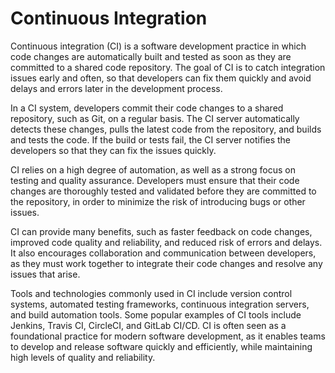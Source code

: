# Continuous Integration

Continuous integration (CI) is a software development practice in which code
changes are automatically built and tested as soon as they are committed to
a shared code repository. The goal of CI is to catch integration issues early
and often, so that developers can fix them quickly and avoid delays and errors
later in the development process.

In a CI system, developers commit their code changes to a shared repository,
such as Git, on a regular basis. The CI server automatically detects these
changes, pulls the latest code from the repository, and builds and tests the
code. If the build or tests fail, the CI server notifies the developers so
that they can fix the issues quickly.

CI relies on a high degree of automation, as well as a strong focus on testing
and quality assurance. Developers must ensure that their code changes are
thoroughly tested and validated before they are committed to the repository,
in order to minimize the risk of introducing bugs or other issues.

CI can provide many benefits, such as faster feedback on code changes, improved
code quality and reliability, and reduced risk of errors and delays. It also
encourages collaboration and communication between developers, as they must
work together to integrate their code changes and resolve any issues that
arise.

Tools and technologies commonly used in CI include version control systems,
automated testing frameworks, continuous integration servers, and build automation
tools. Some popular examples of CI tools include Jenkins, Travis CI, CircleCI,
and GitLab CI/CD. CI is often seen as a foundational practice for modern software
development, as it enables teams to develop and release software quickly and
efficiently, while maintaining high levels of quality and reliability.
